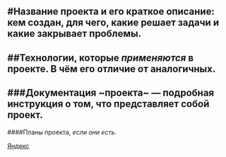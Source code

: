 #Название проекта и его краткое описание: кем создан, для чего, какие решает задачи и какие закрывает проблемы.
-----
##Технологии, которые _применяются_ в проекте. В чём его отличие от аналогичных.
-----
###Документация ~проекта~ — подробная инструкция о том, что представляет собой проект.
-----
####Планы проекта, *если они есть.*

[Яндекс](https://www.yandex.ru)
